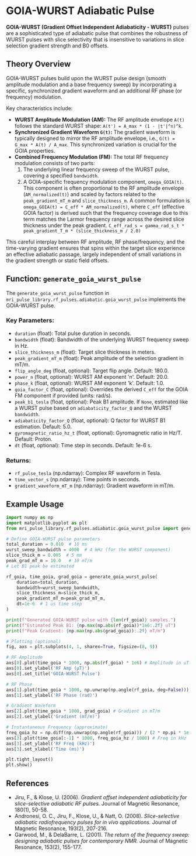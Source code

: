 # GOIA-WURST Adiabatic Pulse

**GOIA-WURST (Gradient Offset Independent Adiabaticity - WURST)** pulses are a sophisticated type of adiabatic pulse that combines the robustness of WURST pulses with slice selectivity that is insensitive to variations in slice selection gradient strength and B0 offsets.

## Theory Overview

GOIA-WURST pulses build upon the WURST pulse design (smooth amplitude modulation and a base frequency sweep) by incorporating a specific, synchronized gradient waveform and an additional RF phase (or frequency) modulation.

Key characteristics include:
-   **WURST Amplitude Modulation (AM):** The RF amplitude envelope `A(t)` follows the standard WURST shape: `A(t') = A_max * (1 - |t'|^n)^k`.
-   **Synchronized Gradient Waveform `G(t)`:** The gradient waveform is typically designed to mirror the RF amplitude envelope, i.e., `G(t) = G_max * A(t) / A_max`. This synchronized variation is crucial for the GOIA properties.
-   **Combined Frequency Modulation (FM):** The total RF frequency modulation consists of two parts:
    1.  The underlying linear frequency sweep of the WURST pulse, covering a specified `bandwidth`.
    2.  A GOIA-specific frequency modulation component, `omega_GOIA(t)`. This component is often proportional to the RF amplitude envelope (`AM_normalized(t)`) and scaled by factors related to the `peak_gradient_mT_m` and `slice_thickness_m`. A common formulation is `omega_GOIA(t) = C_eff * AM_normalized(t)`, where `C_eff` (effective GOIA factor) is derived such that the frequency coverage due to this term matches the Larmor frequency range across the desired slice thickness under the peak gradient.
    `C_eff_rad_s = gamma_rad_s_t * peak_gradient_T_m * (slice_thickness_m / 2.0)`

This careful interplay between RF amplitude, RF phase/frequency, and the time-varying gradient ensures that spins within the target slice experience an effective adiabatic passage, largely independent of small variations in the gradient strength or static field offsets.

## Function: `generate_goia_wurst_pulse`

The `generate_goia_wurst_pulse` function in `mri_pulse_library.rf_pulses.adiabatic.goia_wurst_pulse` implements the GOIA-WURST pulse.

### Key Parameters:

*   `duration` (float): Total pulse duration in seconds.
*   `bandwidth` (float): Bandwidth of the underlying WURST frequency sweep in Hz.
*   `slice_thickness_m` (float): Target slice thickness in meters.
*   `peak_gradient_mT_m` (float): Peak amplitude of the selection gradient in mT/m.
*   `flip_angle_deg` (float, optional): Target flip angle. Default: 180.0.
*   `power_n` (float, optional): WURST AM exponent 'n'. Default: 20.0.
*   `phase_k` (float, optional): WURST AM exponent 'k'. Default: 1.0.
*   `goia_factor_C` (float, optional): Overrides the derived `C_eff` for the GOIA FM component if provided (units: rad/s).
*   `peak_b1_tesla` (float, optional): Peak B1 amplitude. If `None`, estimated like a WURST pulse based on `adiabaticity_factor_Q` and the WURST `bandwidth`.
*   `adiabaticity_factor_Q` (float, optional): Q factor for WURST B1 estimation. Default: 5.0.
*   `gyromagnetic_ratio_hz_t` (float, optional): Gyromagnetic ratio in Hz/T. Default: Proton.
*   `dt` (float, optional): Time step in seconds. Default: 1e-6 s.

### Returns:

*   `rf_pulse_tesla` (np.ndarray): Complex RF waveform in Tesla.
*   `time_vector_s` (np.ndarray): Time points in seconds.
*   `gradient_waveform_mT_m` (np.ndarray): Gradient waveform in mT/m.

## Example Usage

```python
import numpy as np
import matplotlib.pyplot as plt
from mri_pulse_library.rf_pulses.adiabatic.goia_wurst_pulse import generate_goia_wurst_pulse

# Define GOIA-WURST pulse parameters
total_duration = 0.010  # 10 ms
wurst_sweep_bandwidth = 4000  # 4 kHz (for the WURST component)
slice_thick_m = 0.005  # 5 mm
peak_grad_mT_m = 10.0   # 10 mT/m
# Let B1 peak be estimated

rf_goia, time_goia, grad_goia = generate_goia_wurst_pulse(
    duration=total_duration,
    bandwidth=wurst_sweep_bandwidth,
    slice_thickness_m=slice_thick_m,
    peak_gradient_mT_m=peak_grad_mT_m,
    dt=1e-6  # 1 us time step
)

print(f"Generated GOIA-WURST pulse with {len(rf_goia)} samples.")
print(f"Estimated Peak B1: {np.max(np.abs(rf_goia))*1e6:.2f} uT")
print(f"Peak Gradient: {np.max(np.abs(grad_goia)):.2f} mT/m")

# Plotting (optional)
fig, axs = plt.subplots(4, 1, sharex=True, figsize=(8, 9))

# RF Amplitude
axs[0].plot(time_goia * 1000, np.abs(rf_goia) * 1e6) # Amplitude in uT
axs[0].set_ylabel('RF Amp (µT)')
axs[0].set_title('GOIA-WURST Pulse')

# RF Phase
axs[1].plot(time_goia * 1000, np.unwrap(np.angle(rf_goia, deg=False))) # Phase in radians
axs[1].set_ylabel('RF Phase (rad)')

# Gradient Waveform
axs[2].plot(time_goia * 1000, grad_goia) # Gradient in mT/m
axs[2].set_ylabel('Gradient (mT/m)')

# Instantaneous Frequency (approximate)
freq_goia_hz = np.diff(np.unwrap(np.angle(rf_goia))) / (2 * np.pi * 1e-6)
axs[3].plot(time_goia[:-1] * 1000, freq_goia_hz / 1000) # Freq in kHz
axs[3].set_ylabel('RF Freq (kHz)')
axs[3].set_xlabel('Time (ms)')

plt.tight_layout()
plt.show()
```

## References

*   Jiru, F., & Klose, U. (2006). *Gradient offset independent adiabaticity for slice-selective adiabatic RF pulses.* Journal of Magnetic Resonance, 180(1), 50-58.
*   Andronesi, O. C., Jiru, F., Klose, U., & Natt, O. (2008). *Slice-selective adiabatic radiofrequency pulses for in vivo applications.* Journal of Magnetic Resonance, 193(2), 207-216.
*   Garwood, M., & DelaBarre, L. (2001). *The return of the frequency sweep: designing adiabatic pulses for contemporary NMR.* Journal of Magnetic Resonance, 153(2), 155-177.
